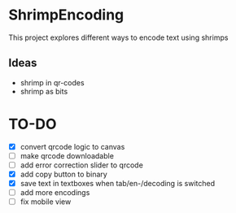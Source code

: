 # ShrimpEncoding
This project explores different ways to encode text using shrimps

## Ideas
- shrimp in qr-codes
- shrimp as bits

# TO-DO
- [x] convert qrcode logic to canvas 
- [ ] make qrcode downloadable
- [ ] add error correction slider to qrcode
- [x] add copy button to binary
- [x] save text in textboxes when tab/en-/decoding is switched
- [ ] add more encodings
- [ ] fix mobile view